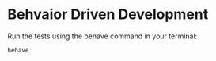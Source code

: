 # Behvaior Driven Development 
Run the tests using the behave command in your terminal:
```sh
behave
```
